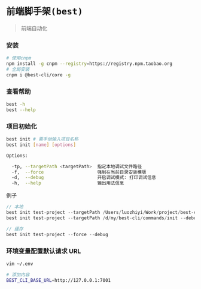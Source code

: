 # `前端脚手架(best)`

> 前端自动化

### 安装

```bash
# 使用cnpm
npm install -g cnpm --registry=https://registry.npm.taobao.org
# 全局安装
cnpm i @best-cli/core -g
```

### 查看帮助

```bash
best -h
best --help
```

### 项目初始化

```bash
best init # 需手动输入项目名称
best init [name] [options]

Options:

  -tp, --targetPath <targetPath>  指定本地调试文件路径
  -f,  --force                    强制在当前目录安装模版
  -d,  --debug                    开启调试模式: 打印调试信息
  -h,  --help                     输出用法信息
```

例子

```javascript
// 本地
best init test-project --targetPath /Users/luozhiyi/Work/project/best-cli/commands/init --debug --force
best init test-project --targetPath /d/my/best-cli/commands/init --debug --force

// 缓存
best init test-project --force --debug
```

### 环境变量配置默认请求 URL

```bash
vim ~/.env

# 添加内容
BEST_CLI_BASE_URL=http://127.0.0.1:7001
```
